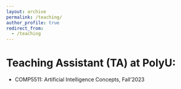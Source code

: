 ```yaml
---
layout: archive
permalink: /teaching/
author_profile: true
redirect_from:
  - /teaching
---
```


# Teaching Assistant (TA) at PolyU:
+ COMP5511: Artificial Intelligence Concepts, Fall’2023
